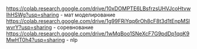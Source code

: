 https://colab.research.google.com/drive/10xDOMPTE6LBsfrzsUHVJcoHtvwIhHSWg?usp=sharing - мат моделирование
https://colab.research.google.com/drive/1g99FRiYqq6rOh8cF8t3d1tEnpMSlwvrY?usp=sharing - соревнование
https://colab.research.google.com/drive/1wMqBoo1SNeXcF7G9pdDp1qqK9MwHT0h4?usp=sharing - nlp
